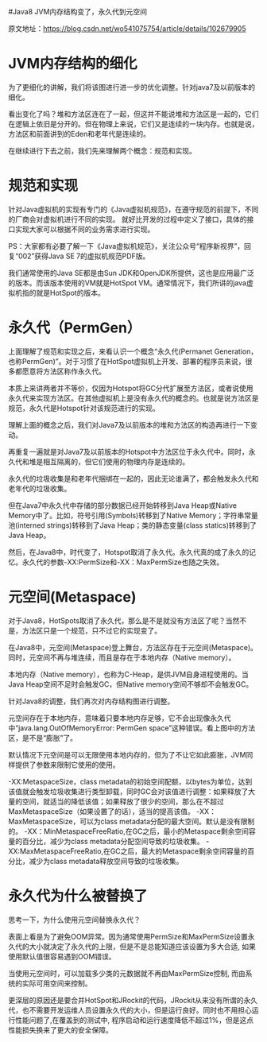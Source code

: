 #Java8 JVM内存结构变了，永久代到元空间
>  
 原文地址：https://blog.csdn.net/wo541075754/article/details/102679905 


# JVM内存结构的细化

为了更细化的讲解，我们将该图进行进一步的优化调整。针对java7及以前版本的细化。

看出变化了吗？堆和方法区连在了一起，但这并不能说堆和方法区是一起的，它们在逻辑上依旧是分开的。但在物理上来说，它们又是连续的一块内存。也就是说，方法区和前面讲到的Eden和老年代是连续的。

在继续进行下去之前，我们先来理解两个概念：规范和实现。

# 规范和实现

针对Java虚拟机的实现有专门的《Java虚拟机规范》，在遵守规范的前提下，不同的厂商会对虚拟机进行不同的实现。 就好比开发的过程中定义了接口，具体的接口实现大家可以根据不同的业务需求进行实现。

PS：大家都有必要了解一下《Java虚拟机规范》，关注公众号“程序新视界”，回复“002”获得Java SE 7的虚拟机规范PDF版。

我们通常使用的Java SE都是由Sun JDK和OpenJDK所提供，这也是应用最广泛的版本。而该版本使用的VM就是HotSpot VM。通常情况下，我们所讲的java虚拟机指的就是HotSpot的版本。

# 永久代（PermGen）

上面理解了规范和实现之后，来看认识一个概念“永久代(Permanet Generation，也称PermGen)”。对于习惯了在HotSpot虚拟机上开发、部署的程序员来说，很多都愿意将方法区称作永久代。

本质上来讲两者并不等价，仅因为Hotspot将GC分代扩展至方法区，或者说使用永久代来实现方法区。在其他虚拟机上是没有永久代的概念的。也就是说方法区是规范，永久代是Hotspot针对该规范进行的实现。

理解上面的概念之后，我们对Java7及以前版本的堆和方法区的构造再进行一下变动。

再重复一遍就是对Java7及以前版本的Hotspot中方法区位于永久代中。同时，永久代和堆是相互隔离的，但它们使用的物理内存是连续的。

永久代的垃圾收集是和老年代捆绑在一起的，因此无论谁满了，都会触发永久代和老年代的垃圾收集。

但在Java7中永久代中存储的部分数据已经开始转移到Java Heap或Native Memory中了。比如，符号引用(Symbols)转移到了Native Memory；字符串常量池(interned strings)转移到了Java Heap；类的静态变量(class statics)转移到了Java Heap。

然后，在Java8中，时代变了，Hotspot取消了永久代。永久代真的成了永久的记忆。永久代的参数-XX:PermSize和-XX：MaxPermSize也随之失效。

# 元空间(Metaspace)

对于Java8，HotSpots取消了永久代，那么是不是就没有方法区了呢？当然不是，方法区只是一个规范，只不过它的实现变了。

在Java8中，元空间(Metaspace)登上舞台，方法区存在于元空间(Metaspace)。同时，元空间不再与堆连续，而且是存在于本地内存（Native memory）。

本地内存（Native memory），也称为C-Heap，是供JVM自身进程使用的。当Java Heap空间不足时会触发GC，但Native memory空间不够却不会触发GC。

针对Java8的调整，我们再次对内存结构图进行调整。

元空间存在于本地内存，意味着只要本地内存足够，它不会出现像永久代中“java.lang.OutOfMemoryError: PermGen space”这种错误。看上图中的方法区，是不是“膨胀”了。

默认情况下元空间是可以无限使用本地内存的，但为了不让它如此膨胀，JVM同样提供了参数来限制它使用的使用。

-XX:MetaspaceSize，class metadata的初始空间配额，以bytes为单位，达到该值就会触发垃圾收集进行类型卸载，同时GC会对该值进行调整：如果释放了大量的空间，就适当的降低该值；如果释放了很少的空间，那么在不超过MaxMetaspaceSize（如果设置了的话），适当的提高该值。 -XX：MaxMetaspaceSize，可以为class metadata分配的最大空间。默认是没有限制的。 -XX：MinMetaspaceFreeRatio,在GC之后，最小的Metaspace剩余空间容量的百分比，减少为class metadata分配空间导致的垃圾收集。 -XX:MaxMetaspaceFreeRatio,在GC之后，最大的Metaspace剩余空间容量的百分比，减少为class metadata释放空间导致的垃圾收集。

# 永久代为什么被替换了

思考一下，为什么使用元空间替换永久代？

表面上看是为了避免OOM异常。因为通常使用PermSize和MaxPermSize设置永久代的大小就决定了永久代的上限，但是不是总能知道应该设置为多大合适, 如果使用默认值很容易遇到OOM错误。

当使用元空间时，可以加载多少类的元数据就不再由MaxPermSize控制, 而由系统的实际可用空间来控制。

更深层的原因还是要合并HotSpot和JRockit的代码，JRockit从来没有所谓的永久代，也不需要开发运维人员设置永久代的大小，但是运行良好。同时也不用担心运行性能问题了,在覆盖到的测试中, 程序启动和运行速度降低不超过1%，但是这点性能损失换来了更大的安全保障。